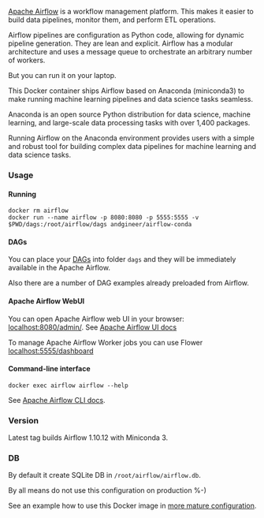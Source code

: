 [Apache Airflow](https://airflow.apache.org/docs/stable/) is a workflow management platform. 
This makes it easier to build data pipelines, monitor them, and perform ETL operations. 

Airflow pipelines are configuration as Python code, allowing for dynamic pipeline generation. 
They are lean and explicit.
Airflow has a modular architecture and uses a message queue to orchestrate an arbitrary number of workers. 

But you can run it on your laptop.

This Docker container ships Airflow based on Anaconda (miniconda3) to make 
running machine learning pipelines and data science tasks seamless. 

Anaconda is an open source Python distribution for data science, machine learning, 
and large-scale data processing tasks with over 1,400 packages. 

Running Airflow on the Anaconda environment provides users with a simple and robust tool for building 
complex data pipelines for machine learning and data science tasks. 

### Usage

#### Running

    docker rm airflow
    docker run --name airflow -p 8080:8080 -p 5555:5555 -v $PWD/dags:/root/airflow/dags andgineer/airflow-conda

#### DAGs

You can place your [DAGs](https://airflow.apache.org/docs/stable/concepts.html) into folder `dags`
and they will be immediately available in the Apache Airflow.

Also there are a number of DAG examples already preloaded from Airflow.

#### Apache Airflow WebUI

You can open Apache Airflow web UI in your browser: [localhost:8080/admin/](http://127.0.0.1:8080/admin/).
See [Apache Airflow UI docs](https://airflow.apache.org/docs/stable/ui.html)

To manage Apache Airflow Worker jobs you can use Flower [localhost:5555/dashboard](http://127.0.0.1:5555/dashboard)

#### Command-line interface

    docker exec airflow airflow --help

See [Apache Airflow CLI docs](https://airflow.apache.org/docs/stable/usage-cli.html).

### Version

Latest tag builds Airflow 1.10.12 with Miniconda 3.

### DB

By default it create SQLite DB in `/root/airflow/airflow.db`.

By all means do not use this configuration on production %-)

See an example how to use this Docker image in 
[more mature configuration](https://github.com/andgineer/airflow/blob/master/docker-compose.yml).
